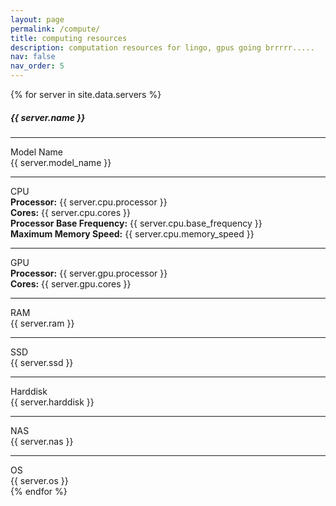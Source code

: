 ```yaml
---
layout: page
permalink: /compute/
title: computing resources
description: computation resources for lingo, gpus going brrrrr.....
nav: false
nav_order: 5
---
```



<div class="container mt-4">
    <div class="row">
        {% for server in site.data.servers %}
        <div class="col-lg-4 col-md-4 mb-4">
            <div class="card">
                <div class="card-body text-center">
                    <h5 class="card-title h4">{{ server.name }}</h5>
                    <hr class="mt-3 mb-2"> <!-- Title horizontal line -->
                    <div class="element-title h5">Model Name</div>
                    <div class="element-info">{{ server.model_name }}</div>
                    <hr class="mt-3 mb-2"> <!-- Element horizontal line -->
                    <div class="element-title h5">CPU</div>
                    <div class="element-info"><strong>Processor:</strong> {{ server.cpu.processor }}</div>
                    <div class="element-info"><strong>Cores:</strong> {{ server.cpu.cores }}</div>
                    <div class="element-info"><strong>Processor Base Frequency:</strong> {{ server.cpu.base_frequency }}</div>
                    <div class="element-info"><strong>Maximum Memory Speed:</strong> {{ server.cpu.memory_speed }}</div>
                    <hr class="mt-3 mb-2"> <!-- Element horizontal line -->
                    <div class="element-title h5">GPU</div>
                    <div class="element-info"><strong>Processor:</strong> {{ server.gpu.processor }}</div>
                    <div class="element-info"><strong>Cores:</strong> {{ server.gpu.cores }}</div>
                    <hr class="mt-3 mb-2"> <!-- Element horizontal line -->
                    <div class="element-title h5">RAM</div>
                    <div class="element-info">{{ server.ram }}</div>
                    <hr class="mt-3 mb-2"> <!-- Element horizontal line -->
                    <div class="element-title h5">SSD</div>
                    <div class="element-info">{{ server.ssd }}</div>
                    <hr class="mt-3 mb-2"> <!-- Element horizontal line -->
                    <div class="element-title h5">Harddisk</div>
                    <div class="element-info">{{ server.harddisk }}</div>
                    <hr class="mt-3 mb-2"> <!-- Element horizontal line -->
                    <div class="element-title h5">NAS</div>
                    <div class="element-info">{{ server.nas }}</div>
                    <hr class="mt-3 mb-2"> <!-- Element horizontal line -->
                    <div class="element-title h5">OS</div>
                    <div class="element-info">{{ server.os }}</div>
                </div>
            </div>
        </div>
        {% endfor %}
    </div>
</div>
